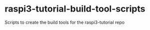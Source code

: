 # raspi3-tutorial-build-tool-scripts
Scripts to create the build tools for the raspi3-tutorial repo

